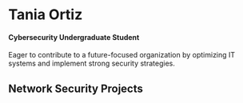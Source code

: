 # Tania Ortiz
#### Cybersecurity Undergraduate Student 
Eager to contribute to a future-focused organization by optimizing IT systems and implement strong security strategies.


## Network Security Projects
